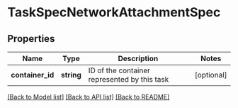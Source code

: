 # TaskSpecNetworkAttachmentSpec

## Properties
Name | Type | Description | Notes
------------ | ------------- | ------------- | -------------
**container_id** | **string** | ID of the container represented by this task | [optional] 

[[Back to Model list]](../../README.md#documentation-for-models) [[Back to API list]](../../README.md#documentation-for-api-endpoints) [[Back to README]](../../README.md)

